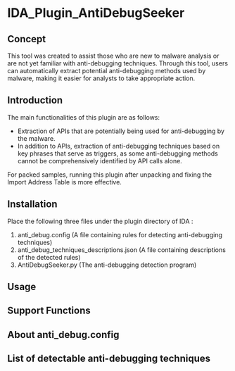 # IDA_Plugin_AntiDebugSeeker

## Concept

This tool was created to assist those who are new to malware analysis or are not yet familiar with anti-debugging techniques. 
Through this tool, users can automatically extract potential anti-debugging methods used by malware, making it easier for analysts to take appropriate action.

## Introduction

The main functionalities of this plugin are as follows:

- Extraction of APIs that are potentially being used for anti-debugging by the malware.
- In addition to APIs, extraction of anti-debugging techniques based on key phrases that serve as triggers, as some anti-debugging methods cannot be comprehensively identified by API calls alone.

For packed samples, running this plugin after unpacking and fixing the Import Address Table is more effective.

## Installation

Place the following three files under the plugin directory of IDA :

1. anti_debug.config (A file containing rules for detecting anti-debugging techniques)  
2. anti_debug_techniques_descriptions.json (A file containing descriptions of the detected rules)  
3. AntiDebugSeeker.py (The anti-debugging detection program)  

## Usage

## Support Functions

## About anti_debug.config

## List of detectable anti-debugging techniques


